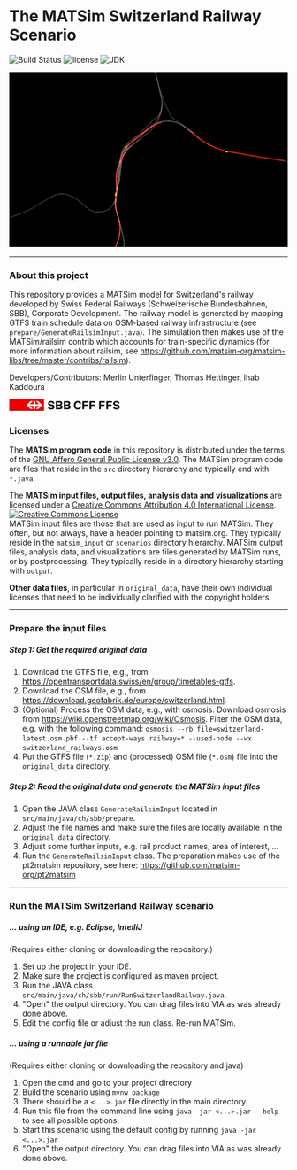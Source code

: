 # The MATSim Switzerland Railway Scenario

![Build Status](https://github.com/matsim-scenarios/matsim-switzerland-railway/workflows/build/badge.svg?branch=main)
![license](https://img.shields.io/github/license/matsim-scenarios/matsim-switzerland-railway.svg)
![JDK](https://img.shields.io/badge/JDK-17+-green.svg)


![Switzerland railway network and agents](docs/img/visualization_ch_network.png "Switzerland railway network and agents")


----

### About this project

This repository provides a MATSim model for Switzerland's railway developed by Swiss Federal Railways (Schweizerische Bundesbahnen, SBB), Corporate Development.
The railway model is generated by mapping GTFS train schedule data on OSM-based railway infrastructure (see `prepare/GenerateRailsimInput.java`).
The simulation then makes use of the MATSim/railsim contrib which accounts for train-specific dynamics (for more information about railsim, see https://github.com/matsim-org/matsim-libs/tree/master/contribs/railsim).

Developers/Contributors: Merlin Unterfinger, Thomas Hettinger, Ihab Kaddoura

<a rel="SBB" href="www.sbb.ch"><img src="docs/img/logo_sbb.png" width="200" /></a>

### Licenses

The **MATSim program code** in this repository is distributed under the terms of the [GNU Affero General Public License v3.0](https://www.gnu.org/licenses/agpl-3.0.html.en). The MATSim program code are files that reside in the `src` directory hierarchy and typically end with `*.java`.

The **MATSim input files, output files, analysis data and visualizations** are licensed under a <a rel="license" href="http://creativecommons.org/licenses/by/4.0/">Creative Commons Attribution 4.0 International License</a>.
<a rel="license" href="http://creativecommons.org/licenses/by/4.0/"><img alt="Creative Commons License" style="border-width:0" src="https://i.creativecommons.org/l/by/4.0/80x15.png" /></a><br /> MATSim input files are those that are used as input to run MATSim. They often, but not always, have a header pointing to matsim.org. They typically reside in the `matsim_input` or `scenarios` directory hierarchy. MATSim output files, analysis data, and visualizations are files generated by MATSim runs, or by postprocessing.  They typically reside in a directory hierarchy starting with `output`.

**Other data files**, in particular in `original_data`, have their own individual licenses that need to be individually clarified with the copyright holders.


----

### Prepare the input files

##### Step 1: Get the required original data

1. Download the GTFS file, e.g., from https://opentransportdata.swiss/en/group/timetables-gtfs.
1. Download the OSM file, e.g., from https://download.geofabrik.de/europe/switzerland.html.
11. (Optional) Process the OSM data, e.g., with osmosis. Download osmosis from https://wiki.openstreetmap.org/wiki/Osmosis. Filter the OSM data, e.g. with the following command: `osmosis --rb file=switzerland-latest.osm.pbf --tf accept-ways railway=* --used-node --wx switzerland_railways.osm`
1. Put the GTFS file (`*.zip`) and (processed) OSM file (`*.osm`) file into the `original_data` directory.

##### Step 2: Read the original data and generate the MATSim input files

1. Open the JAVA class `GenerateRailsimInput` located in `src/main/java/ch/sbb/prepare`.
1. Adjust the file names and make sure the files are locally available in the `original_data` directory.
1. Adjust some further inputs, e.g. rail product names, area of interest, ...
1. Run the `GenerateRailsimInput` class. The preparation makes use of the pt2matsim repository, see here: <https://github.com/matsim-org/pt2matsim>

----

### Run the MATSim Switzerland Railway scenario

##### ... using an IDE, e.g. Eclipse, IntelliJ
(Requires either cloning or downloading the repository.)

1. Set up the project in your IDE.
1. Make sure the project is configured as maven project.
1. Run the JAVA class `src/main/java/ch/sbb/run/RunSwitzerlandRailway.java`.
1. "Open" the output directory.  You can drag files into VIA as was already done above.
1. Edit the config file or adjust the run class. Re-run MATSim.

##### ... using a runnable jar file
(Requires either cloning or downloading the repository and java)

1. Open the cmd and go to your project directory
2. Build the scenario using `mvnw package` 
3. There should be a  `<...>.jar` file directly in the main directory.
4. Run this file from the command line using `java -jar <...>.jar --help` to see all possible options.
5. Start this scenario using the default config by running `java -jar <...>.jar`
6. "Open" the output directory.  You can drag files into VIA as was already done above.
